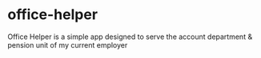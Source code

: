 # office-helper
Office Helper is a simple app designed to serve the account department &amp; pension unit of my current employer
